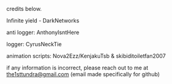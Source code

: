 credits below.

Infinite yield - DarkNetworks

anti logger: AnthonyIsntHere

logger: CyrusNeckTie 

animation scripts: Nova2Ezz/KenjakuTsb & skibiditoiletfan2007 


if any information is incorrect, please reach out to me at the1sttundra@gmail.com (email made specifically for github)
